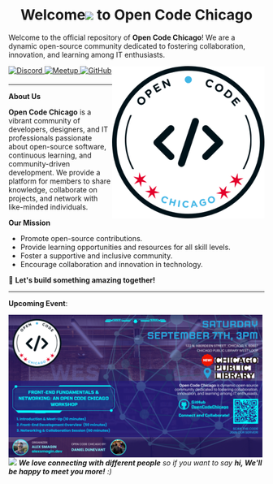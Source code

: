 **<h1 align="center">Welcome<span><img src="https://media.giphy.com/media/hvRJCLFzcasrR4ia7z/giphy.gif" width="30px"/></span> to Open Code Chicago</h1>**

Welcome to the official repository of **Open Code Chicago**! We are a dynamic open-source community dedicated to fostering collaboration, innovation, and learning among IT enthusiasts.

<img
  align="right"
  width="300"
  src="../images/logo.png"
  alt="Open Code Chicago official logo"
/>

<a href="https://discord.gg/t6MGsCqdFX" target="_blank">
    <img src="https://img.shields.io/badge/discord-%237289DA.svg?&style=for-the-badge&logo=discord&logoColor=white" alt="Discord" style="margin-bottom: 5px;" />
</a>
<a href="https://www.meetup.com/open-code-chicago" target="_blank">
    <img src="https://img.shields.io/badge/Meetup-%23ED1C40.svg?&style=for-the-badge&logo=meetup&logoColor=white" alt="Meetup" style="margin-bottom: 5px;" />
</a>
<a href="https://github.com/Alexandrbig1" target="_blank">
    <img src="https://img.shields.io/badge/GitHub-%2312100E.svg?&style=for-the-badge&logo=github&logoColor=white" alt="GitHub" style="margin-bottom: 5px;" />
</a>

---

**About Us**

**Open Code Chicago** is a vibrant community of developers, designers, and IT professionals passionate about open-source software, continuous learning, and community-driven development. We provide a platform for members to share knowledge, collaborate on projects, and network with like-minded individuals.

**Our Mission**
- Promote open-source contributions.
- Provide learning opportunities and resources for all skill levels.
- Foster a supportive and inclusive community.
- Encourage collaboration and innovation in technology.

🚀 **Let's build something amazing together!**

---

**Upcoming Event**:

  <img
  align="left"
  width="500"
  src="../images/september7th.png"
  alt="Upcoming Open Code Chicago event"
/>

<img src="https://media.giphy.com/media/LnQjpWaON8nhr21vNW/giphy.gif" width="60"> <em><b>We love connecting with different people</b> so if you want to say <b>hi, We'll be happy to meet you more!</b> :)</em>
